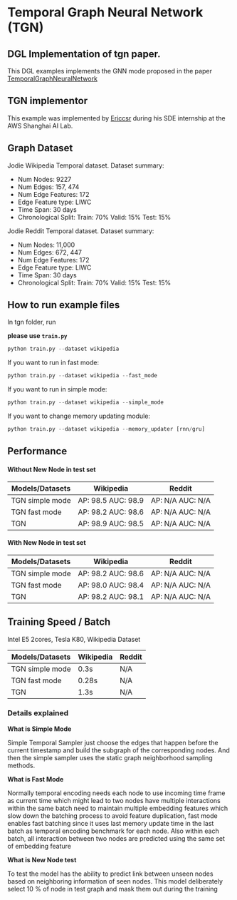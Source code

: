 # Temporal Graph Neural Network (TGN)

## DGL Implementation of tgn paper.

This DGL examples implements the GNN mode proposed in the paper [TemporalGraphNeuralNetwork](https://arxiv.org/abs/2006.10637.pdf)

## TGN implementor

This example was implemented by [Ericcsr](https://github.com/Ericcsr) during his SDE internship at the AWS Shanghai AI Lab.

## Graph Dataset

Jodie Wikipedia Temporal dataset. Dataset summary:

- Num Nodes: 9227
- Num Edges: 157, 474
- Num Edge Features: 172
- Edge Feature type: LIWC
- Time Span: 30 days
- Chronological Split: Train: 70% Valid: 15% Test: 15%

Jodie Reddit Temporal dataset. Dataset summary:

- Num Nodes: 11,000
- Num Edges: 672, 447
- Num Edge Features: 172
- Edge Feature type: LIWC
- Time Span: 30 days
- Chronological Split: Train: 70% Valid: 15% Test: 15%

## How to run example files

In tgn folder, run

**please use `train.py`**

```python
python train.py --dataset wikipedia
```

If you want to run in fast mode:

```python
python train.py --dataset wikipedia --fast_mode
```

If you want to run in simple mode:

```python
python train.py --dataset wikipedia --simple_mode
```

If you want to change memory updating module:

```python
python train.py --dataset wikipedia --memory_updater [rnn/gru]
```

## Performance

#### Without New Node in test set

| Models/Datasets | Wikipedia          | Reddit           |
| --------------- | ------------------ | ---------------- |
| TGN simple mode | AP: 98.5 AUC: 98.9 | AP: N/A AUC: N/A |
| TGN fast mode   | AP: 98.2 AUC: 98.6 | AP: N/A AUC: N/A |
| TGN             | AP: 98.9 AUC: 98.5 | AP: N/A AUC: N/A |

#### With New Node in test set

| Models/Datasets | Wikipedia           | Reddit           |
| --------------- | ------------------- | ---------------- |
| TGN simple mode | AP: 98.2  AUC: 98.6 | AP: N/A AUC: N/A |
| TGN fast mode   | AP: 98.0  AUC: 98.4 | AP: N/A AUC: N/A |
| TGN             | AP: 98.2  AUC: 98.1 | AP: N/A AUC: N/A |

## Training Speed / Batch
Intel E5 2cores, Tesla K80, Wikipedia Dataset

| Models/Datasets | Wikipedia | Reddit   |
| --------------- | --------- | -------- |
| TGN simple mode | 0.3s      | N/A      |
| TGN fast mode   | 0.28s     | N/A      |
| TGN             | 1.3s      | N/A      |

### Details explained

**What is Simple Mode**

Simple Temporal Sampler just choose the edges that happen before the current timestamp and build the subgraph of the corresponding nodes. 
And then the simple sampler uses the static graph neighborhood sampling methods.

**What is Fast Mode**

Normally temporal encoding needs each node to use incoming time frame as current time which might lead to two nodes have multiple interactions within the same batch need to maintain multiple embedding features which slow down the batching process to avoid feature duplication, fast mode enables fast batching since it uses last memory update time in the last batch as temporal encoding benchmark for each node. Also within each batch, all interaction between two nodes are predicted using the same set of embedding feature

**What is New Node test**

To test the model has the ability to predict link between unseen nodes based on neighboring information of seen nodes. This model deliberately select 10 % of node in test graph and mask them out during the training

